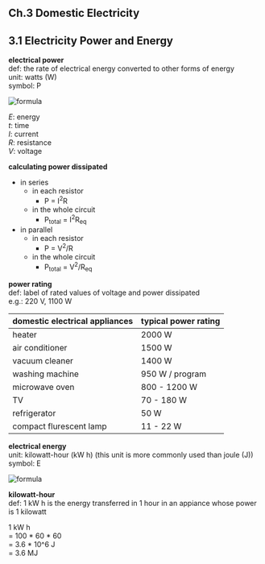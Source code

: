 ## Ch.3 Domestic Electricity

## 3.1 Electricity Power and Energy

**electrical power**  
def: the rate of electrical energy converted to other forms of energy  
unit: watts (W)  
symbol: P  

![formula](https://render.githubusercontent.com/render/math?math=\LARGE\\\P=\frac{E}{t}=IV=I^2R=\frac{V^2}{R})  

*E*: energy  
*t*: time  
*I*: current  
*R*: resistance  
*V*: voltage  

**calculating power dissipated**  
- in series
	- in each resistor
		- P = I<sup>2</sup>R
	- in the whole circuit
		- P<sub>total</sub> = I<sup>2</sup>R<sub>eq</sub>
- in parallel
	- in each resistor
		- P = V<sup>2</sup>/R
	- in the whole circuit
		- P<sub>total</sub> = V<sup>2</sup>/R<sub>eq</sub>

**power rating**  
def: label of rated values of voltage and power dissipated  
e.g.: 220 V, 1100 W  

domestic electrical appliances | typical power rating
--- | ---
heater | 2000 W
air conditioner | 1500 W
vacuum cleaner | 1400 W
washing machine | 950 W / program
microwave oven | 800 - 1200 W
TV | 70 - 180 W
refrigerator | 50 W
compact flurescent lamp | 11 - 22 W

**electrical energy**  
unit: kilowatt-hour (kW h) (this unit is more commonly used than joule (J))  
symbol: E   

![formula](https://render.githubusercontent.com/render/math?math=\LARGE\\\E=Pt)  

**kilowatt-hour**  
def: 1 kW h is the energy transferred in 1 hour in an appiance whose power is 1 kilowatt  

1 kW h  
= 100 * 60 * 60  
= 3.6 * 10^6 J  
= 3.6 MJ  

